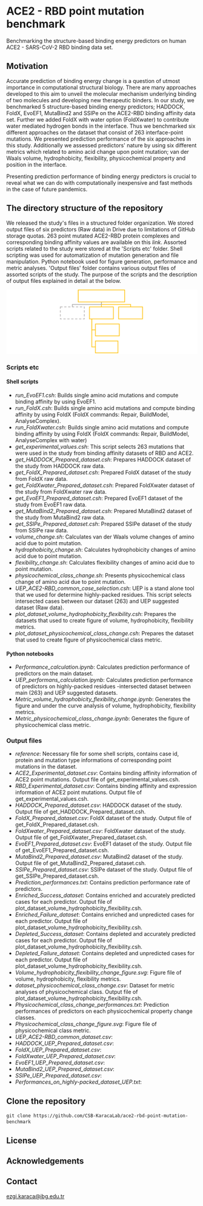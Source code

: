 # ACE2 - RBD point mutation benchmark 
Benchmarking the structure-based binding energy predictors on human ACE2 - SARS-CoV-2 RBD binding data set.

## Motivation

Accurate prediction of binding energy change is a question of utmost importance in computational structural biology. There are many approaches developed to this aim to unveil the molecular mechanism underlying binding of two molecules and developing new therapeutic binders. In our study, we benchmarked 5 structure-based binding energy predictors; HADDOCK, FoldX, EvoEF1, MutaBind2 and SSIPe on the ACE2-RBD binding affinity data set. Further we added FoldX with water option (FoldXwater) to contribute water mediated hydrogen bonds in the interface. Thus we benchmarked six different approaches on the dataset that consist of 263 interface-point mutations. We presented prediction performance of the six approaches in this study. Additionally we assessed predictors' nature by using six different metrics which related to amino acid change upon point mutation; van der Waals volume, hydrophobicity, flexibility, physicochemical property and position in the interface.


Presenting prediction performance of binding energy predictors is crucial to reveal what we can do with computationally inexpensive and fast methods in the case of future pandemics.

## The directory structure of the repository

We released the study's files in a structured folder organization. We stored output files of six predictors (Raw data) in Drive due to limitations of GitHub storage quotas. 263 point mutated ACE2-RBD protein complexes and corresponding binding affinity values are available on this *link*. Assorted scripts related to the study were stored at the 'Scripts etc' folder. Shell scripting was used for automatization of mutation generation and file manipulation. Python notebook used for figure generation, performance and metric analyses. 'Output files' folder contains various output files of assorted scripts of the study. The purpose of the scripts and the description of output files explained in detail at the below.


<img src="file_content.png" alt="main" width="600" />

### Scripts etc
#### Shell scripts

- *run_EvoEF1.csh*: Builds single amino acid mutations and compute binding affinity by using EvoEF1.
- *run_FoldX.csh*: Builds single amino acid mutations and compute binding affinity by using FoldX (FoldX commands: Repair, BuildModel, AnalyseComplex).
- *run_FoldXwater.csh*: Builds single amino acid mutations and compute binding affinity by using FoldX (FoldX commands: Repair, BuildModel, AnalyseComplex with water)
- *get_experimental_values.csh*: This script selects 263 mutations that were used in the study from binding affinity datasets of RBD and ACE2. 
- *get_HADDOCK_Prepared_dataset.csh*: Prepares HADDOCK dataset of the study from HADDOCK raw data. 
- *get_FoldX_Prepared_dataset.csh*: Prepared FoldX dataset of the study from FoldX raw data. 
- *get_FoldXwater_Prepared_dataset.csh*: Prepared FoldXwater dataset of the study from FoldXwater raw data.
- *get_EvoEF1_Prepared_dataset.csh*: Prepared EvoEF1 dataset of the study from EvoEF1 raw data.
- *get_MutaBind2_Prepared_dataset.csh*: Prepared MutaBind2 dataset of the study from MutaBind2 raw data.
- *get_SSIPe_Prepared_dataset.csh*: Prepared SSIPe dataset of the study from SSIPe raw data.
- *volume_change.sh*: Calculates van der Waals volume changes of amino acid due to point mutation.
- *hydrophobicity_change.sh*: Calculates hydrophobicity changes of amino acid due to point mutation.
- *flexibility_change.sh*: Calculates flexibility changes of amino acid due to point mutation.
- *physicochemical_class_change.sh*: Presents physicochemical class change of amino acid due to point mutation. 
- *UEP_ACE2-RBD_common_case_selection.csh*: UEP is a stand alone tool that we used for determine highly-packed residues. This script selects intersected cases between our dataset (263) and UEP suggested dataset (Raw data). 
- *plot_dataset_volume_hydrophobicity_flexibility.csh*: Prepares the datasets that used to create figure of volume, hydrophobicity, flexibility metrics.
- *plot_dataset_physicochemical_class_change.csh*: Prepares the dataset that used to create figure of physicochemical class metric.


#### Python notebooks
- *Performance_calculation.ipynb*: Calculates prediction performance of predictors on the main dataset.
- *UEP_performans_calculation.ipynb*: Calculates prediction performance of predictors on highly-packed residues -intersected dataset between main (263) and UEP suggested datasets.
- *Metric_volume_hydrophobicity_flexibility_change.ipynb*: Generates the figure and under the curve analysis of volume, hydrophobicity, flexibility metrics. 
- *Metric_physicochemical_class_change.ipynb*: Generates the figure of physicochemical class metric. 


### Output files

- *reference*: Necessary file for some shell scripts, contains case id, protein and mutation type informations of corresponding point mutations in the dataset.
- *ACE2_Experimental_dataset.csv*: Contains binding affinity information of ACE2 point mutations. Output file of get_experimental_values.csh.
- *RBD_Experimental_dataset.csv*: Contains binding affinity and expression information of ACE2 point mutations. Output file of get_experimental_values.csh.
- *HADDOCK_Prepared_dataset.csv*: HADDOCK dataset of the study. Output file of get_HADDOCK_Prepared_dataset.csh.
- *FoldX_Prepared_dataset.csv*: FoldX dataset of the study. Output file of get_FoldX_Prepared_dataset.csh.
- *FoldXwater_Prepared_dataset.csv*: FoldXwater dataset of the study. Output file of get_FoldXwater_Prepared_dataset.csh.
- *EvoEF1_Prepared_dataset.csv*: EvoEF1 dataset of the study. Output file of get_EvoEF1_Prepared_dataset.csh.
- *MutaBind2_Prepared_dataset.csv*: MutaBind2 dataset of the study. Output file of get_MutaBind2_Prepared_dataset.csh.
- *SSIPe_Prepared_dataset.csv*: SSIPe dataset of the study. Output file of get_SSIPe_Prepared_dataset.csh.
- *Prediction_performances.txt*: Contains prediction performance rate of predictors.
- *Enriched_Success_dataset*: Contains enriched and accurately predicted cases for each predictor. Output file of plot_dataset_volume_hydrophobicity_flexibility.csh.
- *Enriched_Failure_dataset*: Contains enriched and unpredicted cases for each predictor. Output file of plot_dataset_volume_hydrophobicity_flexibility.csh.
- *Depleted_Success_dataset*: Contains depleted and accurately predicted cases for each predictor. Output file of plot_dataset_volume_hydrophobicity_flexibility.csh.
- *Depleted_Failure_dataset*: Contains depleted and unpredicted cases for each predictor. Output file of plot_dataset_volume_hydrophobicity_flexibility.csh.
- *Volume_hydrophobicity_flexibility_change_figure.svg*: Figure file of volume, hydrophobicity, flexibility metrics.
- *dataset_physicochemical_class_change.csv*: Dataset for metric analyses of physicochemical class. Output file of plot_dataset_volume_hydrophobicity_flexibility.csh.
- *Physicochemical_class_change_performances.txt*: Prediction performances of predictors on each physicochemical property change classes. 
- *Physicochemical_class_change_figure.svg*: Figure file of physicochemical class metric.
- *UEP_ACE2-RBD_common_dataset.csv*:
- *HADDOCK_UEP_Prepared_dataset.csv*:
- *FoldX_UEP_Prepared_dataset.csv*:
- *FoldXwater_UEP_Prepared_dataset.csv*:
- *EvoEF1_UEP_Prepared_dataset.csv*:
- *MutaBind2_UEP_Prepared_dataset.csv*:
- *SSIPe_UEP_Prepared_dataset.csv*:
- *Performances_on_highly-packed_dataset_UEP.txt*:


## Clone the repository
```
git clone https://github.com/CSB-KaracaLab/ace2-rbd-point-mutation-benchmark
```
## License

## Acknowledgements

## Contact
ezgi.karaca@ibg.edu.tr
